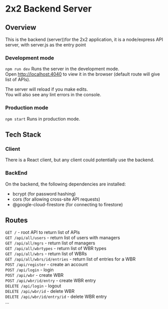 # 2x2 Backend Server
## Overview
This is the backend (server))for the 2x2 application, it is a node/express API server, with server.js as the entry point

### Development mode
`npm run dev`
Runs the server in the development mode.<br />
Open [http://localhost:4040](http://localhost:4040) to view it in the browser (default route will give list of APIs).

The server will reload if you make edits.<br />
You will also see any lint errors in the console.

### Production mode 
`npm start`
Runs in production mode.<br />

## Tech Stack

### Client
There is a React client, but any client could potentially use the backend.

### BackEnd
On the backend, the following dependencies are installed:
- bcrypt (for password hashing)
- cors (for allowing cross-site API requests)
- @google-cloud-firestore (for connecting to firestore)
  

## Routes
`GET /`  - root API to return list of APIs <br/>
`GET /api/all/users` - return list of users with managers <br/>
`GET /api/all/mgrs` - return list of managers <br/>
`GET /api/all/wbrtypes` - return list of WBR types <br/>
`GET /api/all/wbrs`  - return list of WBRs <br/>
`GET /api/all/wbrs/id/entries` - return list of entries for a WBR <br/>
`POST /api/register` - create an account <br/>
`POST /api/login` - login <br/>
`POST /api/wbr` - create WBR <br/>
`POST /api/wbr/id/entry` - create WBR entry <br/>
`DELETE /api/login` - logout <br/>
`DELETE /api/wbr/id` - delete WBR <br/>
`DELETE /api/wbr/id/entry/id` - delete WBR entry <br/>
...
